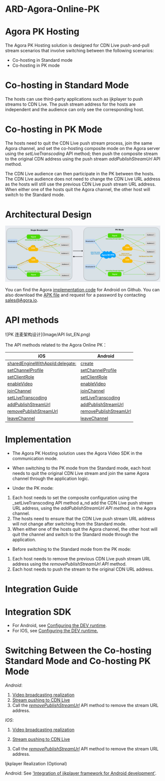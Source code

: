 # ARD-Agora-Online-PK

# **Agora PK Hosting**

The Agora PK Hosting solution is designed for CDN Live push-and-pull stream scenarios that involve switching between the following scenarios:

- Co-hosting in Standard mode
- Co-hosting in PK mode

# Co-hosting in Standard Mode

The hosts can use third-party applications such as ijkplayer to push streams to CDN Live. The push stream address for the hosts are independent and the audience can only see the corresponding host.

# Co-hosting in PK Mode

The hosts need to quit the CDN Live push stream process, join the same Agora channel, and set the co-hosting composite mode on the Agora server using the _setLiveTranscoding_ API method; then push the composite stream to the original CDN address using the push stream _addPublishStreamUrl_ API method.

The CDN Live audience can then participate in the PK between the hosts. The CDN Live audience does not need to change the CDN Live URL address as the hosts will still use the previous CDN Live push stream URL address. When either one of the hosts quit the Agora channel, the other host will switch to the Standard mode.

# **Architectural Design**
![ArchitectureDesign.png](Image/ArchitectureDesign_EN.png)

You can find the Agora [implementation code](https://github.com/AgoraIO/ARD-Agora-Online-PK/tree/master/Agora-Online-PK-Android) for Android on Github. You can also download the [APK file](https://pan.baidu.com/share/init?surl=T7Psw5KxNkSsYRPiTTB7Dg) and request for a password by contacting [sales@Agora.io](mailto:sales@agora.io).

# **API methods**

![PK 连麦架构设计](Image/API list_EN.png)

The API methods related to the Agora Online PK：

iOS|Android
---|---
[sharedEngineWithAppId:delegate:](https://docs.agora.io/cn/Interactive%20Broadcast/API%20Reference/oc/Classes/AgoraRtcEngineKit.html#//api/name/sharedEngineWithAppId:delegate:)|[create](https://docs.agora.io/cn/Interactive%20Broadcast/API%20Reference/java/classio_1_1agora_1_1rtc_1_1_rtc_engine.html#a35466f690d0a9332f24ea8280021d5ed)
[setChannelProfile](https://docs.agora.io/cn/Interactive%20Broadcast/API%20Reference/oc/Classes/AgoraRtcEngineKit.html#//api/name/setChannelProfile:)|[setChannelProfile](https://docs.agora.io/cn/Interactive%20Broadcast/API%20Reference/java/classio_1_1agora_1_1rtc_1_1_rtc_engine.html#a1bfb76eb4365b8b97648c3d1b69f2bd6)
[setClientRole](https://docs.agora.io/cn/Interactive%20Broadcast/API%20Reference/oc/Classes/AgoraRtcEngineKit.html#//api/name/setClientRole:)|[setClientRole](https://docs.agora.io/cn/Interactive%20Broadcast/API%20Reference/java/classio_1_1agora_1_1rtc_1_1_rtc_engine.html#aa2affa28a23d44d18b6889fba03f47ec)
[enableVideo](https://docs.agora.io/cn/Interactive%20Broadcast/API%20Reference/oc/Classes/AgoraRtcEngineKit.html#//api/name/enableVideo)|[enableVideo](https://docs.agora.io/cn/Interactive%20Broadcast/API%20Reference/java/classio_1_1agora_1_1rtc_1_1_rtc_engine.html#a99ae52334d3fa255dfcb384b78b91c52)
[joinChannel](https://docs.agora.io/cn/Interactive%20Broadcast/API%20Reference/oc/Classes/AgoraRtcEngineKit.html#//api/name/joinChannelByToken:channelId:info:uid:joinSuccess:)|[joinChannel](https://docs.agora.io/cn/Interactive%20Broadcast/API%20Reference/java/classio_1_1agora_1_1rtc_1_1_rtc_engine.html#a8b308c9102c08cb8dafb4672af1a3b4c)
[setLiveTranscoding](https://docs.agora.io/cn/2.3.1/product/Interactive%20Broadcast/API%20Reference/live_video_ios?platform=iOS#livetranscoding-ios)|[setLiveTranscoding](https://docs.agora.io/cn/2.3.1/product/Interactive%20Broadcast/API%20Reference/live_video_android?platform=Android#setlivetranscoding)
[addPublishStreamUrl](https://docs.agora.io/cn/2.3.1/product/Interactive%20Broadcast/API%20Reference/live_video_ios?platform=iOS#addpublishstreamurl-transcodingenabled)|[addPublishStreamUrl](https://docs.agora.io/cn/2.3.1/product/Interactive%20Broadcast/API%20Reference/live_video_android?platform=Android#addpublishstreamurl)
[removePublishStreamUrl](https://docs.agora.io/cn/2.3.1/product/Interactive%20Broadcast/API%20Reference/live_video_ios?platform=iOS#removepublishstreamurl)|[removePublishStreamUrl](https://docs.agora.io/cn/2.3.1/product/Interactive%20Broadcast/API%20Reference/live_video_android?platform=Android#removepublishstreamurl)
[leaveChannel](https://docs.agora.io/cn/Interactive%20Broadcast/API%20Reference/oc/Classes/AgoraRtcEngineKit.html#//api/name/leaveChannel:)|[leaveChannel](https://docs.agora.io/cn/Interactive%20Broadcast/API%20Reference/java/classio_1_1agora_1_1rtc_1_1_rtc_engine.html#a2929e4a46d5342b68d0deb552c29d597)

# **Implementation**

- The Agora PK Hosting solution uses the Agora Video SDK in the communication mode.

- When switching to the PK mode from the Standard mode, each host needs to quit the original CDN Live stream and join the same Agora channel through the application logic.

- Under the PK mode:
1. Each host needs to set the composite configuration using the _setLiveTranscoding API method a_nd add the CDN Live push stream URL address, using the _addPublishStreamUrl API method,_ in the Agora channel.
2. The hosts need to ensure that the CDN Live push stream URL address will not change after switching from the Standard mode.
3. When either one of the hosts quit the Agora channel, the other host will quit the channel and switch to the Standard mode through the application.

- Before switching to the Standard mode from the PK mode:
1. Each host needs to remove the previous CDN Live push stream URL address using the _removePublishStreamUrl API_ method.
2. Each host needs to push the stream to the original CDN URL address.


# **Integration Guide**

# Integration SDK

- For Android, see [Configuring the DEV runtime](https://docs.agora.io/en/Interactive%20Broadcast/android_video?platform=Android).
- For IOS, see [Configuring the DEV runtime.](https://docs.agora.io/en/Interactive%20Broadcast/ios_video?platform=iOS)

# Switching Between the Co-hosting Standard Mode and Co-hosting PK Mode

_Android_:

1. [Video broadcasting realization](https://docs.agora.io/en/2.3.1/product/Interactive%20Broadcast/Quickstart%20Guide/broadcast_video_android?platform=Android)
2. [Stream pushing to CDN Live](https://docs.agora.io/en/2.3.1/product/Interactive%20Broadcast/Quickstart%20Guide/push_stream_android2.0?platform=Android)
3. Call the [_removePublishStreamUrl_](https://docs.agora.io/en/2.4/product/Interactive%20Broadcast/API%20Reference/live_video_android?platform=Android) API method to remove the stream URL address.

_IOS_:

1. [Video broadcasting realization](https://docs.agora.io/en/2.3.1/product/Interactive%20Broadcast/Quickstart%20Guide/broadcast_video_ios?platform=iOS)

1. [Stream pushing to CDN Live](https://docs.agora.io/en/2.3.1/product/Interactive%20Broadcast/Quickstart%20Guide/push_stream_ios2.0?platform=iOS)
2. Call the [_removePublishStreamUrl_](https://docs.agora.io/en/2.4/product/Interactive%20Broadcast/API%20Reference/live_video_ios?platform=iOS) API method to remove the stream URL address.

Ijkplayer Realization (Optional)

Android: See [&#39;Integration of ijkplayer framework for Android development&#39;](https://github.com/Bilibili/ijkplayer).
